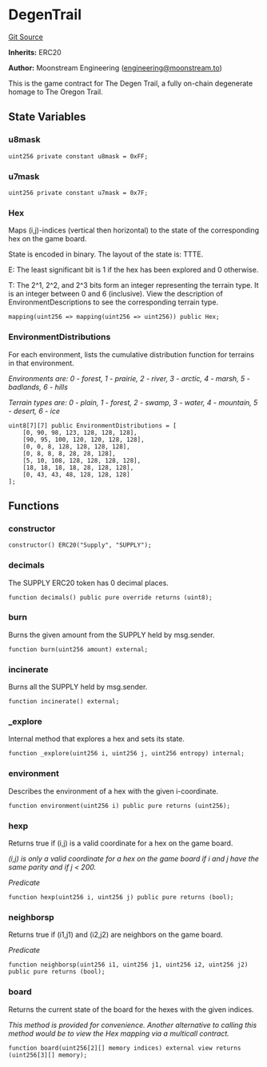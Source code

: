# DegenTrail
[Git Source](https://github.com/moonstream-to/degen-trail/blob/12818faf377f56483b501c0785ece8f05d0f77bb/src/Game.sol)

**Inherits:**
ERC20

**Author:**
Moonstream Engineering (engineering@moonstream.to)

This is the game contract for The Degen Trail, a fully on-chain degenerate homage to The Oregon
Trail.


## State Variables
### u8mask

```solidity
uint256 private constant u8mask = 0xFF;
```


### u7mask

```solidity
uint256 private constant u7mask = 0x7F;
```


### Hex
Maps (i,j)-indices (vertical then horizontal) to the state of the corresponding hex on the game board.

State is encoded in binary. The layout of the state is: TTTE.

E: The least significant bit is 1 if the hex has been explored and 0 otherwise.

T: The 2^1, 2^2, and 2^3 bits form an integer representing the terrain type. It is an integer between 0 and 6 (inclusive). View the description of EnvironmentDescriptions to see the corresponding terrain type.


```solidity
mapping(uint256 => mapping(uint256 => uint256)) public Hex;
```


### EnvironmentDistributions
For each environment, lists the cumulative distribution function for terrains in that environment.

*Environments are: 0 - forest, 1 - prairie, 2 - river, 3 - arctic, 4 - marsh, 5 - badlands, 6 - hills*

*Terrain types are: 0 - plain, 1 - forest, 2 - swamp, 3 - water, 4 - mountain, 5 - desert, 6 - ice*


```solidity
uint8[7][7] public EnvironmentDistributions = [
    [0, 90, 98, 123, 128, 128, 128],
    [90, 95, 100, 120, 120, 128, 128],
    [0, 0, 8, 128, 128, 128, 128],
    [0, 8, 8, 8, 28, 28, 128],
    [5, 10, 108, 128, 128, 128, 128],
    [18, 18, 18, 18, 28, 128, 128],
    [0, 43, 43, 48, 128, 128, 128]
];
```


## Functions
### constructor


```solidity
constructor() ERC20("Supply", "SUPPLY");
```

### decimals

The SUPPLY ERC20 token has 0 decimal places.


```solidity
function decimals() public pure override returns (uint8);
```

### burn

Burns the given amount from the SUPPLY held by msg.sender.


```solidity
function burn(uint256 amount) external;
```

### incinerate

Burns all the SUPPLY held by msg.sender.


```solidity
function incinerate() external;
```

### _explore

Internal method that explores a hex and sets its state.


```solidity
function _explore(uint256 i, uint256 j, uint256 entropy) internal;
```

### environment

Describes the environment of a hex with the given i-coordinate.


```solidity
function environment(uint256 i) public pure returns (uint256);
```

### hexp

Returns true if (i,j) is a valid coordinate for a hex on the game board.

*(i,j) is only a valid coordinate for a hex on the game board if i and j have the same parity and if j < 200.*

*Predicate*


```solidity
function hexp(uint256 i, uint256 j) public pure returns (bool);
```

### neighborsp

Returns true if (i1,j1) and (i2,j2) are neighbors on the game board.

*Predicate*


```solidity
function neighborsp(uint256 i1, uint256 j1, uint256 i2, uint256 j2) public pure returns (bool);
```

### board

Returns the current state of the board for the hexes with the given indices.

*This method is provided for convenience. Another alternative to calling this method would be to
view the Hex mapping via a multicall contract.*


```solidity
function board(uint256[2][] memory indices) external view returns (uint256[3][] memory);
```

